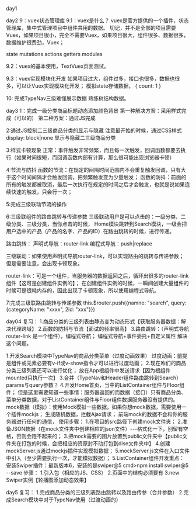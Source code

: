 day1


day2
9：vuex状态管理库
9.1：vuex是什么？
	vuex是官方提供的一个插件，状态管理库，集中式管理项目中组件共用的数据。
切记，并不是全部的项目需要Vuex，如果项目很小，完全不需要Vuex，如果项目很大，组件很多、数据很多，数据维护很费劲，Vuex；

state
mutations
actions
getters
modules

9.2：vuex的基本使用，TextVuex页面测试。

9.3：vuex实现模块化开发
如果项目过大，组件过多，接口也很多，数据也很多，可以让Vuex实现模块化开发；
模拟state存储数据，
{
	count: 1
}

10: 完成TypeNav三级难懂展示数据
	熟练树结构数据。

day3
1：完成一级分类商品标题动态添加颜色背景
	第一种解决方案：采用样式完成（可以的）
	第二种方案：通过JS完成

2:通过JS控制二三级商品分类的显示与隐藏
	注意最开始的时候，通过CSS样式display: block|none 显示与隐藏二三级商品分类

3:样式卡顿现象
	正常：事件触发非常频繁，而且每一次触发，回调函数都要去执行（如果时间很短，而回调函数内部有计算，那么很可能出现浏览器卡顿）

4:节流与防抖
	函数的节流：在规定的间隔时间范围内不会重复触发回调，只有大于这个时间间隔才会触发回调，把频繁触发变为少量触发；
	函数的防抖：前面的所有的触发都被取消，最后一次执行在规定的时间之后才会触发，也就是说如果连续快速的触发，只会行一次；

5:完成三级联动节流的操作

6:三级联组件的路由跳转与传递参数
	三级联动用户是可以点击的：一级分类、二级分类、三级分类，当你点击的时候，
	Home模块跳转到Search模块，一级会把用户选中的产品（产品的名字、产品的ID）在路由跳转的时候，进行传递。

路由跳转：
	声明式导航：router-link
	编程式导航：push|replace

三级联动：如果使用声明式导航router-link，可以实现路由的跳转与传递参数；
	但是需要注意，会出现卡顿现象。

router-link：可是一个组件，当服务器的数据返回之后，循环出很多的router-link组件【这可是创建组件实例的】；
	在创建组件实例的时候，一瞬间创建大量组件的时候可是很耗内存的，因此出现了卡顿现象，所以使用编程式导航。

7:完成三级联路由跳转与传递参数
	this.$router.push({namne: "search", query:{categoryName: "xxxx", 2id: "xxx"}})

day04
复习：
	1.商品分类的三级列表由静态变为动态形式【获取服务器数据：解决代理跨域】
	2.函数的防抖与节流【面试的频率很高】
	3.路由跳转：（声明式导航router-link 是一个组件），编程式导航；
		编程式导航+事件委托+自定义属性 解决这个问题。


1.开发Search模块中TypeNav的商品分类菜单（过度动画效果）
	过度动画：前提是组件或元素必要有v-if或v-show指令才可以进行过度动画；
2.现在咋们的商品分类三级列表还可以进行优化；
	放在App根组件中发送请求【因为根组件mounted只执行一次】
3.合并（TypeNav和Header组件路由跳转到Search）params与query参数？
4.开发Home首页，当中的ListContainer组件与Floor组件；
	但是这里需要知道一些事情：服务器返回的而数据（接口）只有商品分类、菜单分类数据，对于ListContainer组件与Floor组件数据服务器没有提供的。
	mock数据（模拟）：使用Mock模拟一些数据，如果你想mock数据，需要使用一个插件mockjs；
	生成随机数据，拦截Ajax请求；
	前端mock的数据不会和你的服务器进行任何的通信，
	使用步骤：
		1.在项目的src路径下创建mock文件夹；
		2.准备JSON数据（在mock文件夹中创建相应的json文件）---格式化一下，别留有空格，否则会跑不起来的；
		3.把mock需要的图片放置到public文件夹中【public文件夹在打包的时候，会把相应的资原封不动打包到dise文件夹中】
		4.创建mockServer.js通过mockjs插件实现模拟数据；
		5.mockServer.js文件在入口文件中引入（至少需要执行一次，才能模拟数据）；
5.ListContainer组件开发重点：
	安装Swiper插件：最新版本6，安装的是swiper@5
	cmd>npm install swiper@5 --save
	步骤：
		1.引入包（相应的JS、CSS）
		2.页面中的结构必须要有
		3.new Swiper实例【轮播图添加动态效果】

day5
复习：
	1.完成商品分类的三级列表路由跳转以及路由传参（合并参数）
	2.完成Search模块中对于TypeNav使用（过渡动画的）







